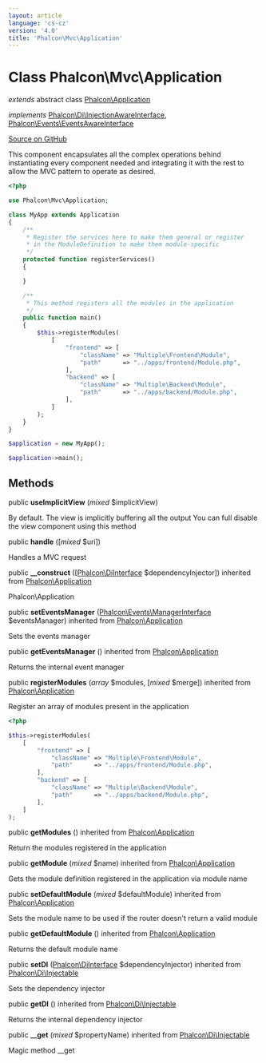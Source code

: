 ```yaml
---
layout: article
language: 'cs-cz'
version: '4.0'
title: 'Phalcon\Mvc\Application'
---
```


# Class **Phalcon\Mvc\Application**

*extends* abstract class [Phalcon\Application](api/Phalcon_Application)

*implements* [Phalcon\Di\InjectionAwareInterface](api/Phalcon_Di_InjectionAwareInterface), [Phalcon\Events\EventsAwareInterface](api/Phalcon_Events_EventsAwareInterface)

<a href="https://github.com/phalcon/cphalcon/tree/v4.0.0/phalcon/mvc/application.zep" class="btn btn-default btn-sm">Source on GitHub</a>

This component encapsulates all the complex operations behind instantiating every component needed and integrating it with the rest to allow the MVC pattern to operate as desired.

```php
<?php

use Phalcon\Mvc\Application;

class MyApp extends Application
{
    /**
     * Register the services here to make them general or register
     * in the ModuleDefinition to make them module-specific
     */
    protected function registerServices()
    {

    }

    /**
     * This method registers all the modules in the application
     */
    public function main()
    {
        $this->registerModules(
            [
                "frontend" => [
                    "className" => "Multiple\Frontend\Module",
                    "path"      => "../apps/frontend/Module.php",
                ],
                "backend" => [
                    "className" => "Multiple\Backend\Module",
                    "path"      => "../apps/backend/Module.php",
                ],
            ]
        );
    }
}

$application = new MyApp();

$application->main();

```

## Methods

public **useImplicitView** (*mixed* $implicitView)

By default. The view is implicitly buffering all the output You can full disable the view component using this method

public **handle** ([*mixed* $uri])

Handles a MVC request

public **__construct** ([[Phalcon\DiInterface](api/Phalcon_DiInterface) $dependencyInjector]) inherited from [Phalcon\Application](api/Phalcon_Application)

Phalcon\Application

public **setEventsManager** ([Phalcon\Events\ManagerInterface](api/Phalcon_Events_ManagerInterface) $eventsManager) inherited from [Phalcon\Application](api/Phalcon_Application)

Sets the events manager

public **getEventsManager** () inherited from [Phalcon\Application](api/Phalcon_Application)

Returns the internal event manager

public **registerModules** (*array* $modules, [*mixed* $merge]) inherited from [Phalcon\Application](api/Phalcon_Application)

Register an array of modules present in the application

```php
<?php

$this->registerModules(
    [
        "frontend" => [
            "className" => "Multiple\Frontend\Module",
            "path"      => "../apps/frontend/Module.php",
        ],
        "backend" => [
            "className" => "Multiple\Backend\Module",
            "path"      => "../apps/backend/Module.php",
        ],
    ]
);

```

public **getModules** () inherited from [Phalcon\Application](api/Phalcon_Application)

Return the modules registered in the application

public **getModule** (*mixed* $name) inherited from [Phalcon\Application](api/Phalcon_Application)

Gets the module definition registered in the application via module name

public **setDefaultModule** (*mixed* $defaultModule) inherited from [Phalcon\Application](api/Phalcon_Application)

Sets the module name to be used if the router doesn't return a valid module

public **getDefaultModule** () inherited from [Phalcon\Application](api/Phalcon_Application)

Returns the default module name

public **setDI** ([Phalcon\DiInterface](api/Phalcon_DiInterface) $dependencyInjector) inherited from [Phalcon\Di\Injectable](api/Phalcon_Di_Injectable)

Sets the dependency injector

public **getDI** () inherited from [Phalcon\Di\Injectable](api/Phalcon_Di_Injectable)

Returns the internal dependency injector

public **__get** (*mixed* $propertyName) inherited from [Phalcon\Di\Injectable](api/Phalcon_Di_Injectable)

Magic method __get